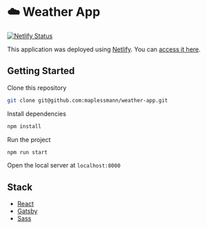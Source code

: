 # ☁️ Weather App

[![Netlify Status](https://api.netlify.com/api/v1/badges/d6761b22-5ab8-4017-9962-6d98be52aae2/deploy-status)](https://dropweather.netlify.app/)

This application was deployed using [Netlify](https://www.netlify.com/). You can [access it here](https://dropweather.netlify.app/).

## Getting Started

Clone this repository

```bash
git clone git@github.com:maplessmann/weather-app.git
```

Install dependencies

```bash
npm install
```

Run the project

```bash
npm run start
```

Open the local server at `localhost:8000`

## Stack

- [React](https://reactjs.org/)
- [Gatsby](https://www.gatsbyjs.com/)
- [Sass](https://sass-lang.com/)
